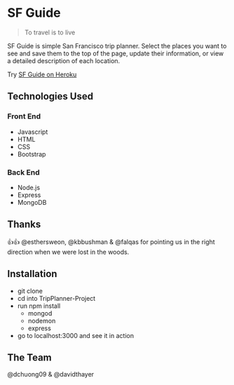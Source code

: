 # SF Guide

> To travel is to live

SF Guide is simple San Francisco trip planner. Select the places you want to see and save them to the top of the page, update their information, or view a detailed description of each location. 

Try [SF Guide on Heroku](https://calm-caverns-75257.herokuapp.com/)

## Technologies Used
### Front End
- Javascript
- HTML
- CSS
- Bootstrap

### Back End
- Node.js
- Express
- MongoDB

## Thanks
:+1::+1: @esthersweon, @kbbushman & @falqas for pointing us in the right direction when we were lost in the woods.

## Installation
* git clone
* cd into TripPlanner-Project
* run npm install
    * mongod
    * nodemon
    * express
* go to localhost:3000 and see it in action

## The Team
@dchuong09 & @davidthayer
